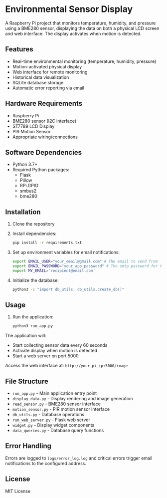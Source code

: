 # Environmental Sensor Display

A Raspberry Pi project that monitors temperature, humidity, and pressure using a BME280 sensor, displaying the data on both a physical LCD screen and web interface. The display activates when motion is detected.

## Features

- Real-time environmental monitoring (temperature, humidity, pressure)
- Motion-activated physical display
- Web interface for remote monitoring
- Historical data visualization
- SQLite database storage
- Automatic error reporting via email

## Hardware Requirements

- Raspberry Pi
- BME280 sensor (I2C interface)
- ST7789 LCD Display
- PIR Motion Sensor
- Appropriate wiring/connections

## Software Dependencies

- Python 3.7+
- Required Python packages:
  - Flask
  - Pillow
  - RPi.GPIO
  - smbus2
  - bme280

## Installation

1. Clone the repository
2. Install dependencies:
   ```bash
   pip install -r requirements.txt
   ```

3. Set up environment variables for email notifications:
   ```bash
   export EMAIL_USER="your_email@gmail.com" # The email to send from
   export EMAIL_PASSWORD="your_app_password" # The smtp password for the email
   export MY_EMAIL='recipient@email.com'
   ```

4. Initialize the database:
    ```bash
    python3 -c "import db_utils; db_utils.create_db()"
    ```

## Usage

1. Run the application:
   ```bash
   python3 run_app.py
   ```

The application will:
- Start collecting sensor data every 60 seconds
- Activate display when motion is detected
- Start a web server on port 5000

Access the web interface at: `http://your_pi_ip:5000/image`

## File Structure

- `run_app.py` - Main application entry point
- `display_data.py` - Display rendering and image generation
- `read_sensor.py` - BME280 sensor interface
- `motion_sensor.py` - PIR motion sensor interface
- `db_utils.py` - Database operations
- `run_web_server.py` - Flask web server
- `widget.py` - Display widget components
- `data_queries.py` - Database query functions

## Error Handling

Errors are logged to `logs/error_log.log` and critical errors trigger email notifications to the configured address.

## License

MIT License


